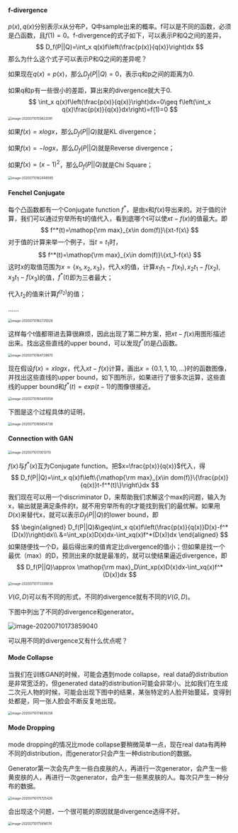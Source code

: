 #### f-divergence

$p(x),q(x)$分别表示x从分布P，Q中sample出来的概率。f可以是不同的函数，必须是凸函数，且$f(1)=0$。f-divergence的式子如下，可以表示P和Q之间的差异，
$$
D_f(P||Q)=\int_x q(x)f\left(\frac{p(x)}{q(x)}\right)dx
$$
那么为什么这个式子可以表示P和Q之间的差异呢？

如果现在$q(x)=p(x)$，那么$D_f(P||Q)=0$，表示q和p之间的距离为0.

如果q和p有一些很小的差距，算出来的divergence就大于0.
$$
\int_x q(x)f\left(\frac{p(x)}{q(x)}\right)dx=0\geq  f\left(\int_x q(x)\frac{p(x)}{q(x)}dx\right)=f(1)=0
$$
<img src="https://gitee.com/scarleatt/image/raw/master/img/image-20200710155622091.png" alt="image-20200710155622091" style="zoom:50%;" />

如果$f(x)=xlogx$，那么$D_f(P||Q)$就是KL divergence；

如果$f(x)=-logx$，那么$D_f(P||Q)$就是Reverse divergence；

如果$f(x)=(x-1)^2$，那么$D_f(P||Q)$就是Chi Square；

<img src="https://gitee.com/scarleatt/image/raw/master/img/image-20200710162446585.png" alt="image-20200710162446585" style="zoom:50%;" />

#### Fenchel Conjugate

每个凸函数都有一个Conjugate function $f^*$，是由x和$f(x)$导出来的。对于值的计算，我们可以通过穷举所有t的值代入，看到底哪个t可以使$xt-f(x)$的值最大。即
$$
f^*(t)=\mathop{\rm max}_{x\in dom(f)}\{xt-f(x\}
$$
对于值的计算来举一个例子，当$t=t_1$时，
$$
f^*(t)=\mathop{\rm max}_{x\in dom(f)}\{xt_1-f(x\}
$$
这时$x$的取值范围为$x=\{x_1,x_2,x_3\}$，代入x的值，计算$x_1t_1-f(x_1),x_2t_1-f(x_2),x_3t_1-f(x_3)$的值，$f^*(t)$即为三者最大；

代入$t_2$的值来计算$f^(t_2)$的值；

……

<img src="https://gitee.com/scarleatt/image/raw/master/img/image-20200710162725028.png" alt="image-20200710162725028" style="zoom:50%;" />

这样每个t值都带进去算很麻烦，因此出现了第二种方案，把$xt-f(x)$用图形描述出来。找出这些直线的upper bound，可以发现$f^*(t)$是凸函数。

<img src="https://gitee.com/scarleatt/image/raw/master/img/image-20200710164729970.png" alt="image-20200710164729970" style="zoom:50%;" />

现在假设$f(x)=xlogx$，代入$xt-f(x)$计算，画出$x=\{0.1,1,10,...\}$时的函数图像，并找出这些直线的upper bound，如下图所示，如果进行了很多次运算，这些直线的upper bound和$f^*(t)=exp(t-1)$的图像很接近。

<img src="https://gitee.com/scarleatt/image/raw/master/img/image-20200710165445558.png" alt="image-20200710165445558" style="zoom:50%;" />

下图是这个过程具体的证明，

<img src="https://gitee.com/scarleatt/image/raw/master/img/image-20200710165854738.png" alt="image-20200710165854738" style="zoom:50%;" />

#### **Connection with GAN**

<img src="https://gitee.com/scarleatt/image/raw/master/img/image-20200710170013115.png" alt="image-20200710170013115" style="zoom:50%;" />

$f(x)$与$f^*(x)$互为Conjugate function。把$x=\frac{p(x)}{q(x)}$代入，得
$$
D_f(P||Q)=\int_x q(x)f\left\{\mathop{\rm max}_{x\in dom(f)}\{\frac{p(x)}{q(x)}t-f^*(t)\}\right\}dx
$$
我们现在可以用一个discriminator D，来帮助我们求解这个max的问题，输入为x，输出就是满足条件的t，就不用穷举所有的t才能找到我们的最优解。如果用$D(x)$来替代x，就可以表示$D_f(P||Q)$的lower bound，即
$$
\begin{aligned}
D_f(P||Q)&\geq\int_x q(x)f\left(\frac{p(x)}{q(x)}D(x)-f^*(D(x))\right)dx\\
&=\int_xp(x)D(x)dx-\int_xq(x)f^*(D(x))dx
\end{aligned}
$$
如果随便找一个D，最后得出来的值肯定比divergence的值小；但如果是找一个最优（max）的D，预测出来的t就是最准的，就可以使结果逼近divergence，即
$$
D_f(P||Q)\approx \mathop{\rm max}_D\int_xp(x)D(x)dx-\int_xq(x)f^*(D(x))dx
$$
<img src="https://gitee.com/scarleatt/image/raw/master/img/image-20200710173339038.png" alt="image-20200710173339038" style="zoom:50%;" />

$V(G,D)$可以有不同的形式，不同的divergence就有不同的$V(G,D)$。

下图中列出了不同的divergence和generator。

![image-20200710173859040](https://gitee.com/scarleatt/image/raw/master/img/image-20200710173859040.png)

可以用不同的divergence又有什么优点呢？

#### Mode Collapse

当我们在训练GAN的时候，可能会遇到mode collapse，real data的distribution是非常宽泛的，但generated data的distribution可能会非常小。比如我们在生成二次元人物的时候，可能会出现下图中的结果，某张特定的人脸开始蔓延，变得到处都是，同一张人脸会不断反复地出现。

<img src="https://gitee.com/scarleatt/image/raw/master/img/image-20200710174639258.png" alt="image-20200710174639258" style="zoom:50%;" />

#### Mode Dropping

mode dropping的情况比mode collapse要稍微简单一点，现在real data有两种不同的distribution，而generator只会产生一种distribution的数据。

Generator第一次会先产生一些白皮肤的人，再进行一次generator，会产生一些黄皮肤的人，再进行一次generator，会产生一些黑皮肤的人。每次只产生一种分布的数据。

<img src="https://gitee.com/scarleatt/image/raw/master/img/image-20200710175725435.png" alt="image-20200710175725435" style="zoom:50%;" />

会出现这个问题，一个很可能的原因就是divergence选得不好。

<img src="https://gitee.com/scarleatt/image/raw/master/img/image-20200710175856174.png" alt="image-20200710175856174" style="zoom:50%;" />